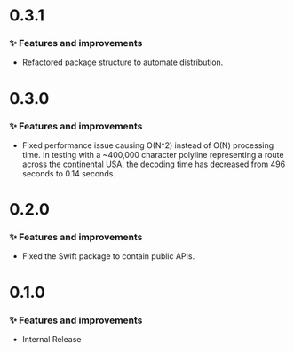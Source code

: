 # 0.3.1

### ✨ Features and improvements

- Refactored package structure to automate distribution.

# 0.3.0

### ✨ Features and improvements

- Fixed performance issue causing O(N^2) instead of O(N) processing time. In testing with a ~400,000 character polyline representing a route across the continental USA, the decoding time has decreased from 496 seconds to 0.14 seconds.

# 0.2.0

### ✨ Features and improvements

- Fixed the Swift package to contain public APIs.

# 0.1.0

### ✨ Features and improvements

- Internal Release
